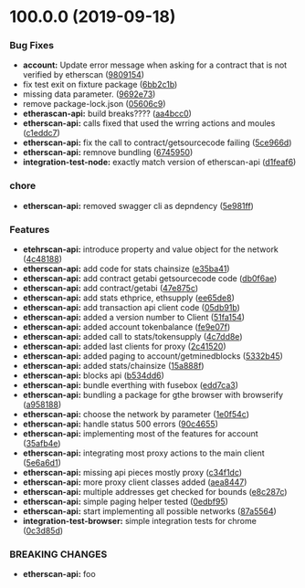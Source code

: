 # 100.0.0 (2019-09-18)


### Bug Fixes

* **account:** Update error message when asking for a contract that is not verified by etherscan ([9809154](https://github.com/sebs/etherscan-api/commit/9809154))
* fix test exit on fixture package ([6bb2c1b](https://github.com/sebs/etherscan-api/commit/6bb2c1b))
* missing data parameter. ([9692e73](https://github.com/sebs/etherscan-api/commit/9692e73))
* remove package-lock.json ([05606c9](https://github.com/sebs/etherscan-api/commit/05606c9))
* **etherascan-api:** build breaks???? ([aa4bcc0](https://github.com/sebs/etherscan-api/commit/aa4bcc0))
* **etherscan-api:** calls fixed that used the wrring actions and moules ([c1eddc7](https://github.com/sebs/etherscan-api/commit/c1eddc7))
* **etherscan-api:** fix the call to contract/getsourcecode failing ([5ce966d](https://github.com/sebs/etherscan-api/commit/5ce966d))
* **etherscan-api:** remnove bundling ([6745950](https://github.com/sebs/etherscan-api/commit/6745950))
* **integration-test-node:** exactly match version of etherscan-api ([d1feaf6](https://github.com/sebs/etherscan-api/commit/d1feaf6))


### chore

* **etherscan-api:** removed swagger cli as depndency ([5e981ff](https://github.com/sebs/etherscan-api/commit/5e981ff))


### Features

* **etehrscan-api:** introduce property and value object for the network ([4c48188](https://github.com/sebs/etherscan-api/commit/4c48188))
* **etherscan-api:** add code for stats chainsize ([e35ba41](https://github.com/sebs/etherscan-api/commit/e35ba41))
* **etherscan-api:** add contract getabi getsourcecode code ([db0f6ae](https://github.com/sebs/etherscan-api/commit/db0f6ae))
* **etherscan-api:** add contract/getabi ([47e875c](https://github.com/sebs/etherscan-api/commit/47e875c))
* **etherscan-api:** add stats ethprice, ethsupply ([ee65de8](https://github.com/sebs/etherscan-api/commit/ee65de8))
* **etherscan-api:** add transaction api client code ([05db91b](https://github.com/sebs/etherscan-api/commit/05db91b))
* **etherscan-api:** added a version number to Client ([51fa154](https://github.com/sebs/etherscan-api/commit/51fa154))
* **etherscan-api:** added account tokenbalance ([fe9e07f](https://github.com/sebs/etherscan-api/commit/fe9e07f))
* **etherscan-api:** added call to stats/tokensupply ([4c7dd8e](https://github.com/sebs/etherscan-api/commit/4c7dd8e))
* **etherscan-api:** added last clients for proxy ([2c41520](https://github.com/sebs/etherscan-api/commit/2c41520))
* **etherscan-api:** added paging to account/getminedblocks ([5332b45](https://github.com/sebs/etherscan-api/commit/5332b45))
* **etherscan-api:** added stats/chainsize ([15a888f](https://github.com/sebs/etherscan-api/commit/15a888f))
* **etherscan-api:** blocks api ([b534dd6](https://github.com/sebs/etherscan-api/commit/b534dd6))
* **etherscan-api:** bundle everthing with fusebox ([edd7ca3](https://github.com/sebs/etherscan-api/commit/edd7ca3))
* **etherscan-api:** bundling a package for gthe browser with browserify ([a958188](https://github.com/sebs/etherscan-api/commit/a958188))
* **etherscan-api:** choose the network by parameter ([1e0f54c](https://github.com/sebs/etherscan-api/commit/1e0f54c))
* **etherscan-api:** handle status 500 errors ([90c4655](https://github.com/sebs/etherscan-api/commit/90c4655))
* **etherscan-api:** implementing most of the features for account ([35afb4e](https://github.com/sebs/etherscan-api/commit/35afb4e))
* **etherscan-api:** integrating most proxy actions to the main client ([5e6a6d1](https://github.com/sebs/etherscan-api/commit/5e6a6d1))
* **etherscan-api:** missing api pieces mostly proxy ([c34f1dc](https://github.com/sebs/etherscan-api/commit/c34f1dc))
* **etherscan-api:** more proxy client classes added ([aea8447](https://github.com/sebs/etherscan-api/commit/aea8447))
* **etherscan-api:** multiple addresses get checked for bounds ([e8c287c](https://github.com/sebs/etherscan-api/commit/e8c287c))
* **etherscan-api:** simple paging helper tested ([0edbf95](https://github.com/sebs/etherscan-api/commit/0edbf95))
* **etherscan-api:** start implementing all possible networks ([87a5564](https://github.com/sebs/etherscan-api/commit/87a5564))
* **integration-test-browser:** simple integration tests for chrome ([0c3d85d](https://github.com/sebs/etherscan-api/commit/0c3d85d))


### BREAKING CHANGES

* **etherscan-api:** foo



